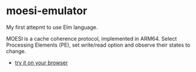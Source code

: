 # moesi-emulator

My first attepmt to use Elm language.

MOESI is a cache coherence protocol, implemented in ARM64.
Select Processing Elements (PE), set write/read option and observe their states to change.

- [try it on your browser](https://sano-jin.github.io/moesi/moesi.html)
